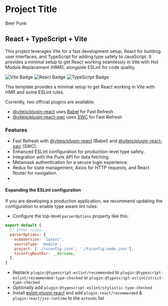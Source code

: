 # Project Title
Beer Punk

## React + TypeScript + Vite

This project leverages Vite for a fast development setup, React for building user interfaces, and TypeScript for adding type safety to JavaScript. It provides a minimal setup to get React working seamlessly in Vite with Hot Module Replacement (HMR), alongside ESLint for code quality.

![Vite Badge](https://img.shields.io/badge/vite-^2.0.0-blue.svg)
![React Badge](https://img.shields.io/badge/react-^17.0.0-blue.svg)
![TypeScript Badge](https://img.shields.io/badge/typescript-^4.0.0-blue.svg)

This template provides a minimal setup to get React working in Vite with HMR and some ESLint rules.

Currently, two official plugins are available:

- [@vitejs/plugin-react](https://github.com/vitejs/vite-plugin-react/blob/main/packages/plugin-react/README.md) uses [Babel](https://babeljs.io/) for Fast Refresh
- [@vitejs/plugin-react-swc](https://github.com/vitejs/vite-plugin-react-swc) uses [SWC](https://swc.rs/) for Fast Refresh

### Features

- Fast Refresh with [@vitejs/plugin-react](https://github.com/vitejs/vite-plugin-react/blob/main/packages/plugin-react/README.md) (Babel) and [@vitejs/plugin-react-swc](https://github.com/vitejs/vite-plugin-react-swc) (SWC).
- Enhanced ESLint configuration for production-level type safety.
- Integration with the Punk API for data fetching.
- Metamask authentication for a secure login experience.
- Redux for state management, Axios for HTTP requests, and React Router for navigation.
- 
#### Expanding the ESLint configuration

If you are developing a production application, we recommend updating the configuration to enable type aware lint rules:

- Configure the top-level `parserOptions` property like this:

```js
export default {
  // other rules...
  parserOptions: {
    ecmaVersion: 'latest',
    sourceType: 'module',
    project: ['./tsconfig.json', './tsconfig.node.json'],
    tsconfigRootDir: __dirname,
  },
}
```

- Replace `plugin:@typescript-eslint/recommended` to `plugin:@typescript-eslint/recommended-type-checked` or `plugin:@typescript-eslint/strict-type-checked`
- Optionally add `plugin:@typescript-eslint/stylistic-type-checked`
- Install [eslint-plugin-react](https://github.com/jsx-eslint/eslint-plugin-react) and add `plugin:react/recommended` & `plugin:react/jsx-runtime` to the `extends` list
